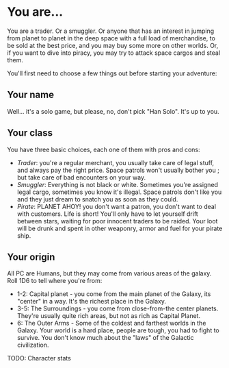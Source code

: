 # You are...

You are a trader. Or a smuggler. Or anyone that has an interest in jumping from
planet to planet in the deep space with a full load of merchandise, to be sold
at the best price, and you may buy some more on other worlds. Or, if you want to
dive into piracy, you may try to attack space cargos and steal them.

You'll first need to choose a few things out before starting your adventure:

## Your name

Well... it's a solo game, but please, no, don't pick "Han Solo". It's up to you.

## Your class

You have three basic choices, each one of them with pros and cons:

* *Trader*: you're a regular merchant, you usually take care of legal stuff, and
  always pay the right price. Space patrols won't usually bother you ; but take
  care of bad encounters on your way.
* *Smuggler*: Everything is not black or white. Sometimes you're assigned legal
  cargo, sometimes you know it's illegal. Space patrols don't like you and they
  just dream to snatch you as soon as they could.
* *Pirate*: PLANET AHOY! you don't want a patron, you don't want to deal with
  customers. Life is short! You'll only have to let yourself drift between
  stars, waiting for poor innocent traders to be raided. Your loot will be drunk
  and spent in other weaponry, armor and fuel for your pirate ship.

## Your origin

All PC are Humans, but they may come from various areas of the galaxy. Roll 1D6
to tell where you're from:

* 1-2: Capital planet - you come from the main planet of the Galaxy, its "center"
  in a way. It's the richest place in the Galaxy.
* 3-5: The Surroundings - you come from close-from-the center planets. They're
  usually quite rich areas, but not as rich as Capital Planet.
* 6: The Outer Arms - Some of the coldest and farthest worlds in the Galaxy.
  Your world is a hard place, people are tough, you had to fight to survive. You
  don't know much about the "laws" of the Galactic civilization.

TODO: Character stats
